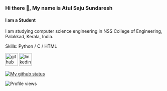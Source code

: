### Hi there 👋, My name is Atul Saju Sundaresh 
#### I am a Student 
I am studying computer science engineering in NSS College of Engineering, Palakkad, Kerala, India.

Skills: Python / C / HTML


[<img src='https://cdn.jsdelivr.net/npm/simple-icons@3.0.1/icons/github.svg' alt='github' height='40'>](https://github.com/Atul-5)  [<img src='https://cdn.jsdelivr.net/npm/simple-icons@3.0.1/icons/linkedin.svg' alt='linkedin' height='40'>](https://www.linkedin.com/in/atul-saju-sundaresh-3b5004203)  

[![My github status](https://github-readme-stats.vercel.app/api?username=Atul-5)](https://github.com/anuraghazra/github-readme-stats)

![Profile views](https://gpvc.arturio.dev/Atul-5)
